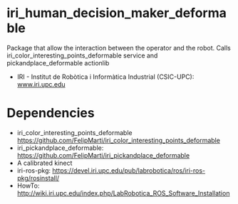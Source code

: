 iri_human_decision_maker_deformable
===================================

Package that allow the interaction between the operator and the robot. Calls iri_color_interesting_points_deformable service and pickandplace_deformable  actionlib

* IRI - Institut de Robòtica i Informàtica Industrial (CSIC-UPC): www.iri.upc.edu


Dependencies
===========================
* iri_color_interesting_points_deformable https://github.com/FelipMarti/iri_color_interesting_points_deformable
* iri_pickandplace_deformable: https://github.com/FelipMarti/iri_pickandplace_deformable
* A calibrated kinect
* iri-ros-pkg: https://devel.iri.upc.edu/pub/labrobotica/ros/iri-ros-pkg/rosinstall/
* HowTo: http://wiki.iri.upc.edu/index.php/LabRobotica_ROS_Software_Installation



